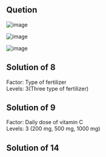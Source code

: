 ## Quetion

![image](https://github.com/user-attachments/assets/5eb17de7-fe39-48df-80f5-4a2cb273049d)

![image](https://github.com/user-attachments/assets/7e7b4570-7e58-44a5-b49a-2bc1c26b860e)

![image](https://github.com/user-attachments/assets/1135d0a0-70eb-473a-96f8-c4c0dafad2eb)

## Solution of 8
Factor: Type of fertilizer  
Levels: 3(Three type of fertilizer)  
## Solution of 9
Factor: Daily dose of vitamin C  
Levels: 3 (200 mg, 500 mg, 1000 mg)  
## Solution of 14
